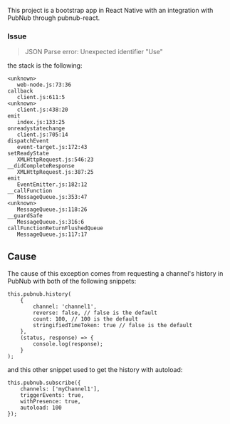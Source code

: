 This project is a bootstrap app in React Native with an integration with PubNub through pubnub-react.

### Issue

> JSON Parse error: Unexpected identifier "Use"

the stack is the following:

```
<unknown>
   web-node.js:73:36
callback
   client.js:611:5
<unknown>
   client.js:438:20
emit
   index.js:133:25
onreadystatechange
   client.js:705:14
dispatchEvent
   event-target.js:172:43
setReadyState
   XMLHttpRequest.js:546:23
__didCompleteResponse
   XMLHttpRequest.js:387:25
emit
   EventEmitter.js:182:12
__callFunction
   MessageQueue.js:353:47
<unknown>
   MessageQueue.js:118:26
__guardSafe
   MessageQueue.js:316:6
callFunctionReturnFlushedQueue
   MessageQueue.js:117:17
```

## Cause

The cause of this exception comes from requesting a channel's history in PubNub with both of the following snippets:

```
this.pubnub.history(
    {
        channel: 'channel1',
        reverse: false, // false is the default
        count: 100, // 100 is the default
        stringifiedTimeToken: true // false is the default
    },
    (status, response) => {
        console.log(response);
    }
);
```

and this other snippet used to get the history with autoload:

```
this.pubnub.subscribe({
    channels: ['myChannel1'],
    triggerEvents: true,
    withPresence: true,
    autoload: 100
});
```